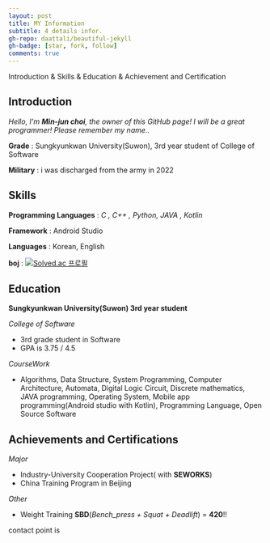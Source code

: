 ```yaml
---
layout: post
title: MY Information
subtitle: 4 details infor.
gh-repo: daattali/beautiful-jekyll
gh-badge: [star, fork, follow]
comments: true
---
```


Introduction & Skills & Education & Achievement and Certification

## Introduction

 _Hello, I'm  **Min-jun choi**, the owner of this GitHub page! I will be a great programmer! Please remember my name.._
  
 **Grade** : Sungkyunkwan University(Suwon), 3rd year student of College of Software
  
 **Military** : i was discharged from the army in 2022

## Skills

 **Programming Languages** : *C , C++ , Python, JAVA , Kotlin*

 **Framework** : Android Studio
 
 **Languages** : Korean, English
  
 **boj** : [![Solved.ac
프로필](http://mazassumnida.wtf/api/v2/generate_badge?boj=alswns078)](https://solved.ac/alswns078)

## Education

**Sungkyunkwan University(Suwon) 3rd year student**

_College of Software_
   * 3rd grade student in Software
   * GPA is 3.75 / 4.5

_CourseWork_
   * Algorithms, Data Structure, System Programming, Computer Architecture, Automata, Digital Logic Circuit, Discrete mathematics, JAVA programming, Operating System, Mobile app programming(Android studio with Kotlin),  Programming Language, Open Source Software
 
## Achievements and Certifications

_Major_
  * Industry-University Cooperation Project( with **SEWORKS**)
  * China Training Program in Beijing

_Other_
  * Weight Training **SBD**(_Bench_press + Squat + Deadlift_) = **420**!!

contact point is 

